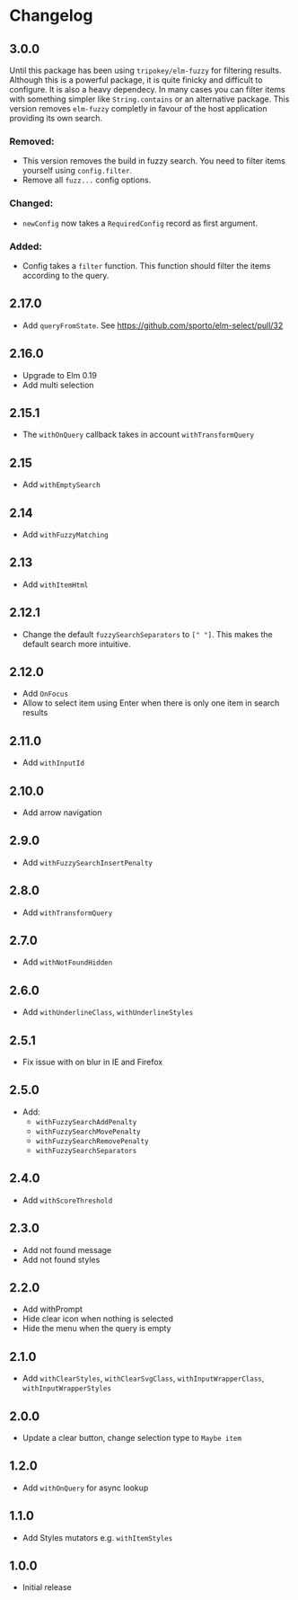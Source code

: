 # Changelog

## 3.0.0

Until this package has been using `tripokey/elm-fuzzy` for filtering results. Although this is a powerful package, it is quite finicky and difficult to configure. It is also a heavy dependecy. In many cases you can filter items with something simpler like `String.contains` or an alternative package. This version removes `elm-fuzzy` completly in favour of the host application providing its own search.

### Removed:

- This version removes the build in fuzzy search. You need to filter items yourself using `config.filter`.
- Remove all `fuzz...` config options.

### Changed:

- `newConfig` now takes a `RequiredConfig` record as first argument.

### Added:

- Config takes a `filter` function. This function should filter the items according to the query.

## 2.17.0

- Add `queryFromState`. See https://github.com/sporto/elm-select/pull/32

## 2.16.0

- Upgrade to Elm 0.19
- Add multi selection

## 2.15.1

- The `withOnQuery` callback takes in account `withTransformQuery`

## 2.15

- Add `withEmptySearch`

## 2.14

- Add `withFuzzyMatching`

## 2.13

- Add `withItemHtml`

## 2.12.1

- Change the default `fuzzySearchSeparators` to `[" "]`. This makes the default search more intuitive.

## 2.12.0

- Add `OnFocus`
- Allow to select item using Enter when there is only one item in search results

## 2.11.0

- Add `withInputId`

## 2.10.0

- Add arrow navigation

## 2.9.0

- Add `withFuzzySearchInsertPenalty`

## 2.8.0

- Add `withTransformQuery`

## 2.7.0

- Add `withNotFoundHidden`

## 2.6.0

- Add `withUnderlineClass`, `withUnderlineStyles`

## 2.5.1

- Fix issue with on blur in IE and Firefox

## 2.5.0

- Add:
  - `withFuzzySearchAddPenalty`
  - `withFuzzySearchMovePenalty`
  - `withFuzzySearchRemovePenalty`
  - `withFuzzySearchSeparators`

## 2.4.0

- Add `withScoreThreshold`

## 2.3.0

- Add not found message
- Add not found styles

## 2.2.0

- Add withPrompt
- Hide clear icon when nothing is selected
- Hide the menu when the query is empty

## 2.1.0

- Add `withClearStyles`, `withClearSvgClass`, `withInputWrapperClass`, `withInputWrapperStyles`

## 2.0.0

- Update a clear button, change selection type to `Maybe item`

## 1.2.0

- Add `withOnQuery` for async lookup

## 1.1.0

- Add Styles mutators e.g. `withItemStyles`

## 1.0.0

- Initial release
